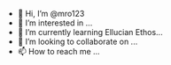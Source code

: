 - 👋 Hi, I’m @mro123
- 👀 I’m interested in ...
- 🌱 I’m currently learning Ellucian Ethos...
- 💞️ I’m looking to collaborate on ...
- 📫 How to reach me ...

<!---
mro123/mro123 is a ✨ special ✨ repository because its `README.md` (this file) appears on your GitHub profile.
You can click the Preview link to take a look at your changes.
--->
